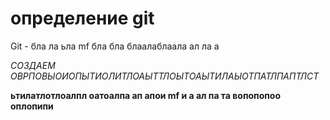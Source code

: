 # определение git 

Git  - бла ла ьла mf бла бла блаалаблаала ал ла а


*СОЗДАЕМ ОВРПОВЫОИОПЫТИОЛИТЛОАЫТТЛОЫТОАЫТИЛАЫОТПАТЛПАПТЛСТ*

**ьтилатлотлоалпл оатоалпа ап апои mf  и  а ал па та вопопопоо  оплопипи**

